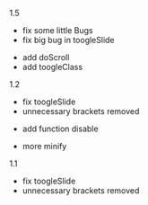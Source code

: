 1.5
- fix some little Bugs
- fix big bug in toogleSlide
+ add doScroll
+ add toogleClass

1.2
- fix toogleSlide
- unnecessary brackets removed
+ add function disable
* more minify

1.1
- fix toogleSlide
- unnecessary brackets removed